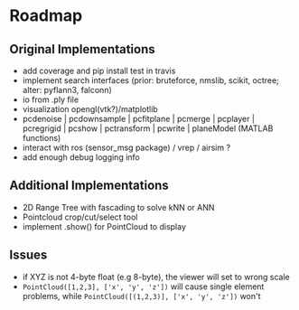 # Roadmap

## Original Implementations
- add coverage and pip install test in travis
- implement search interfaces (prior: bruteforce, nmslib, scikit, octree; alter: pyflann3, falconn)
- io from .ply file
- visualization opengl(vtk?)/matplotlib
- pcdenoise | pcdownsample | pcfitplane | pcmerge | pcplayer | pcregrigid | pcshow | pctransform | pcwrite | planeModel (MATLAB functions)
- interact with ros (sensor_msg package) / vrep / airsim ?
- add enough debug logging info

## Additional Implementations
- 2D Range Tree with fascading to solve kNN or ANN
- Pointcloud crop/cut/select tool
- implement .show() for PointCloud to display

## Issues 
- if XYZ is not 4-byte float (e.g 8-byte), the viewer will set to wrong scale
- `PointCloud([1,2,3], ['x', 'y', 'z'])` will cause single element problems, while `PointCloud([(1,2,3)], ['x', 'y', 'z'])` won't